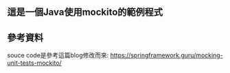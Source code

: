 
## 這是一個Java使用mockito的範例程式

## 參考資料
souce code是參考這篇blog修改而來:
https://springframework.guru/mocking-unit-tests-mockito/
